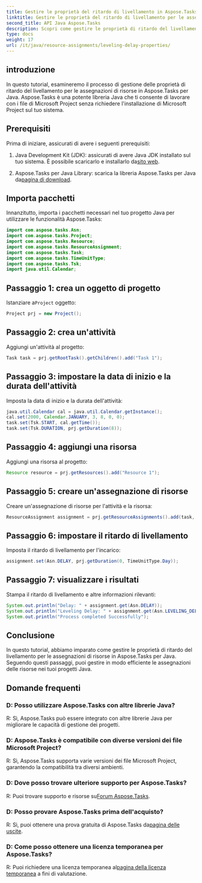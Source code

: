 ```yaml
---
title: Gestire le proprietà del ritardo di livellamento in Aspose.Tasks
linktitle: Gestire le proprietà del ritardo di livellamento per le assegnazioni di risorse in Aspose.Tasks
second_title: API Java Aspose.Tasks
description: Scopri come gestire le proprietà di ritardo del livellamento per le assegnazioni di risorse in Aspose.Tasks per Java con questo tutorial completo.
type: docs
weight: 17
url: /it/java/resource-assignments/leveling-delay-properties/
---
```

## introduzione
In questo tutorial, esamineremo il processo di gestione delle proprietà di ritardo del livellamento per le assegnazioni di risorse in Aspose.Tasks per Java. Aspose.Tasks è una potente libreria Java che ti consente di lavorare con i file di Microsoft Project senza richiedere l'installazione di Microsoft Project sul tuo sistema.
## Prerequisiti
Prima di iniziare, assicurati di avere i seguenti prerequisiti:
1.  Java Development Kit (JDK): assicurati di avere Java JDK installato sul tuo sistema. È possibile scaricarlo e installarlo da[sito web](https://www.oracle.com/java/technologies/javase-jdk15-downloads.html).
   
2.  Aspose.Tasks per Java Library: scarica la libreria Aspose.Tasks per Java da[pagina di download](https://releases.aspose.com/tasks/java/).

## Importa pacchetti
Innanzitutto, importa i pacchetti necessari nel tuo progetto Java per utilizzare le funzionalità Aspose.Tasks:
```java
import com.aspose.tasks.Asn;
import com.aspose.tasks.Project;
import com.aspose.tasks.Resource;
import com.aspose.tasks.ResourceAssignment;
import com.aspose.tasks.Task;
import com.aspose.tasks.TimeUnitType;
import com.aspose.tasks.Tsk;
import java.util.Calendar;
```

## Passaggio 1: crea un oggetto di progetto
 Istanziare a`Project` oggetto:
```java
Project prj = new Project();
```
## Passaggio 2: crea un'attività
Aggiungi un'attività al progetto:
```java
Task task = prj.getRootTask().getChildren().add("Task 1");
```
## Passaggio 3: impostare la data di inizio e la durata dell'attività
Imposta la data di inizio e la durata dell'attività:
```java
java.util.Calendar cal = java.util.Calendar.getInstance();
cal.set(2000, Calendar.JANUARY, 3, 8, 0, 0);
task.set(Tsk.START, cal.getTime());
task.set(Tsk.DURATION, prj.getDuration(8));
```
## Passaggio 4: aggiungi una risorsa
Aggiungi una risorsa al progetto:
```java
Resource resource = prj.getResources().add("Resource 1");
```
## Passaggio 5: creare un'assegnazione di risorse
Creare un'assegnazione di risorse per l'attività e la risorsa:
```java
ResourceAssignment assignment = prj.getResourceAssignments().add(task, resource);
```
## Passaggio 6: impostare il ritardo di livellamento
Imposta il ritardo di livellamento per l'incarico:
```java
assignment.set(Asn.DELAY, prj.getDuration(0, TimeUnitType.Day));
```
## Passaggio 7: visualizzare i risultati
Stampa il ritardo di livellamento e altre informazioni rilevanti:
```java
System.out.println("Delay: " + assignment.get(Asn.DELAY));
System.out.println("Leveling Delay: " + assignment.get(Asn.LEVELING_DELAY));
System.out.println("Process completed Successfully");
```

## Conclusione
In questo tutorial, abbiamo imparato come gestire le proprietà di ritardo del livellamento per le assegnazioni di risorse in Aspose.Tasks per Java. Seguendo questi passaggi, puoi gestire in modo efficiente le assegnazioni delle risorse nei tuoi progetti Java.
## Domande frequenti
### D: Posso utilizzare Aspose.Tasks con altre librerie Java?

R: Sì, Aspose.Tasks può essere integrato con altre librerie Java per migliorare le capacità di gestione dei progetti.

### D: Aspose.Tasks è compatibile con diverse versioni dei file Microsoft Project?

R: Sì, Aspose.Tasks supporta varie versioni dei file Microsoft Project, garantendo la compatibilità tra diversi ambienti.

### D: Dove posso trovare ulteriore supporto per Aspose.Tasks?

 R: Puoi trovare supporto e risorse su[Forum Aspose.Tasks](https://forum.aspose.com/c/tasks/15).

### D: Posso provare Aspose.Tasks prima dell'acquisto?

 R: Sì, puoi ottenere una prova gratuita di Aspose.Tasks da[pagina delle uscite](https://releases.aspose.com/).

### D: Come posso ottenere una licenza temporanea per Aspose.Tasks?

 R: Puoi richiedere una licenza temporanea al[pagina della licenza temporanea](https://purchase.aspose.com/temporary-license/) a fini di valutazione.